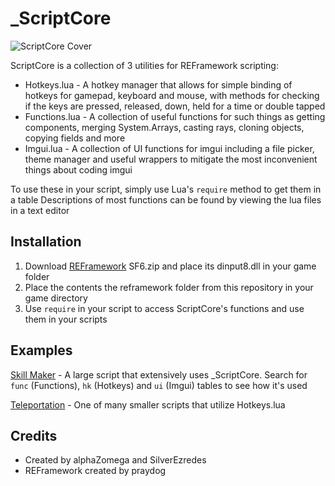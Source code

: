 # _ScriptCore

![ScriptCore Cover](https://i.imgur.com/cdQ0stZ.jpeg)

ScriptCore is a collection of 3 utilities for REFramework scripting:
- Hotkeys.lua - A hotkey manager that allows for simple binding of hotkeys for gamepad, keyboard and mouse, with methods for checking if the keys are pressed, released, down, held for a time or double tapped
- Functions.lua - A collection of useful functions for such things as getting components, merging System.Arrays, casting rays, cloning objects, copying fields and more
- Imgui.lua - A collection of UI functions for imgui including a file picker, theme manager and useful wrappers to mitigate the most inconvenient things about coding imgui

To use these in your script, simply use Lua's `require` method to get them in a table
Descriptions of most functions can be found by viewing the lua files in a text editor

## Installation

1. Download [REFramework](https://github.com/praydog/REFramework) SF6.zip and place its dinput8.dll in your game folder
2. Place the contents the reframework folder from this repository in your game directory
3. Use `require` in your script to access ScriptCore's functions and use them in your scripts

## Examples
[Skill Maker](https://www.nexusmods.com/dragonsdogma2/mods/691) - A large script that extensively uses _ScriptCore. Search for `func` (Functions), `hk` (Hotkeys) and `ui` (Imgui) tables to see how it's used

[Teleportation](https://www.nexusmods.com/dragonsdogma2/mods/444) - One of many smaller scripts that utilize Hotkeys.lua

## Credits

- Created by alphaZomega and SilverEzredes
- REFramework created by praydog
